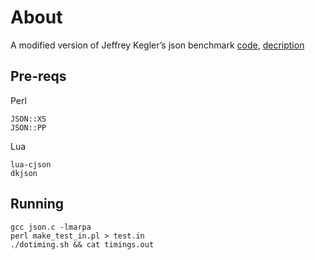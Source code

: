 ﻿About
=====

A modified version of Jeffrey Kegler’s json benchmark 
[code](https://github.com/jeffreykegler/libmarpa/tree/master/test/json), 
[decription](http://irclog.perlgeek.de/marpa/2014-08-31#i_9274289)

Pre-reqs
--------

Perl

    JSON::XS
    JSON::PP

Lua

    lua-cjson
    dkjson

Running   
-------
  
    gcc json.c -lmarpa
    perl make_test_in.pl > test.in
    ./dotiming.sh && cat timings.out
